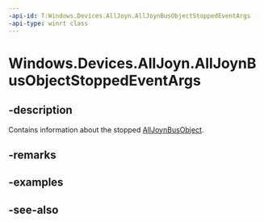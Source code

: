 ```yaml
---
-api-id: T:Windows.Devices.AllJoyn.AllJoynBusObjectStoppedEventArgs
-api-type: winrt class
---
```


<!-- Class syntax.
public class AllJoynBusObjectStoppedEventArgs : Windows.Devices.AllJoyn.IAllJoynBusObjectStoppedEventArgs
-->

# Windows.Devices.AllJoyn.AllJoynBusObjectStoppedEventArgs

## -description
Contains information about the stopped [AllJoynBusObject](alljoynbusobject.md).

## -remarks

## -examples

## -see-also
